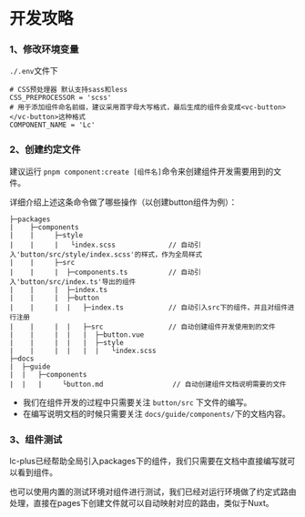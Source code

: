 # 开发攻略

### 1、修改环境变量

`./.env`文件下

```
# CSS预处理器 默认支持sass和less
CSS_PREPROCESSOR = 'scss'
# 用于添加组件命名前缀，建议采用首字母大写格式，最后生成的组件会变成<vc-button></vc-button>这种格式
COMPONENT_NAME = 'Lc'
```



### 2、创建约定文件

建议运行 `pnpm component:create [组件名]`命令来创建组件开发需要用到的文件。



详细介绍上述这条命令做了哪些操作（以创建button组件为例）：

```
├─packages
|    ├─components
|    |     ├─style
|    |     |   └index.scss			   // 自动引入'button/src/style/index.scss'的样式，作为全局样式
|    |     ├─src
|    |     |  ├─components.ts          // 自动引入'button/src/index.ts'导出的组件
|    |     |  ├─index.ts
|    |     |  ├─button
|    |     |  |   ├─index.ts           // 自动引入src下的组件，并且对组件进行注册
|    |     |  |   ├─src				   // 自动创建组件开发使用到的文件
|    |     |  |   |  ├─button.vue
|    |     |  |   |  ├─style
|    |     |  |   |  |   └index.scss
├─docs
|  ├─guide
|  |   ├─components
|  |   |     └button.md					// 自动创建组件文档说明需要的文件
```

- 我们在组件开发的过程中只需要关注 `button/src` 下文件的编写。
- 在编写说明文档的时候只需要关注 `docs/guide/components/`下的文档内容。



### 3、组件测试

lc-plus已经帮助全局引入packages下的组件，我们只需要在文档中直接编写就可以看到组件。

也可以使用内置的测试环境对组件进行测试，我们已经对运行环境做了约定式路由处理，直接在pages下创建文件就可以自动映射对应的路由，类似于Nuxt。